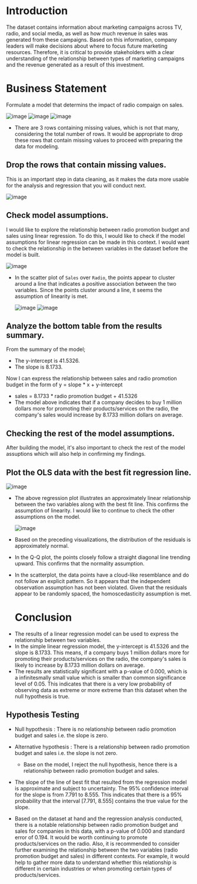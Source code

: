 # Introduction
The dataset contains information about marketing campaigns across TV, radio, and social media, as well as how much revenue in sales was generated from these campaigns.
Based on this information, company leaders will make decisions about where to focus future marketing resources. Therefore, it is critical to provide stakeholders with a clear understanding 
of the relationship between types of marketing campaigns and the revenue generated as a result of this investment.

# Business Statement
Formulate a model that determins the impact of radio compaign on sales.

![image](https://github.com/user-attachments/assets/3bb71b3f-5735-4dab-b1d3-f8e716c4072d)
![image](https://github.com/user-attachments/assets/ace7ce5b-b5f3-4271-b741-8b1507d91629)
![image](https://github.com/user-attachments/assets/37e4e1d6-d321-4275-8682-50bc44439f06)

- There are 3 rows containing missing values, which is not that many, considering the total number of rows.
  It would be appropriate to drop these rows that contain missing values to proceed with preparing the data for modeling.

## Drop the rows that contain missing values.
This is an important step in data cleaning, as it makes the data more usable for the analysis and regression that you will conduct next.

![image](https://github.com/user-attachments/assets/2808b16c-9145-47fd-9b75-ce87e1009e5b)

## Check model assumptions.
I would like to explore the relationship between radio promotion budget and sales using linear regression. 
To do this, I would like to check if the model assumptions for linear regression can be made in this context. 
I would want to check the relationship in the between variables in the dataset before the model is built.

![image](https://github.com/user-attachments/assets/7178b206-090d-451c-badd-337f2c397c5d)

- In the scatter plot of `Sales` over `Radio`, the points appear to cluster around a line that indicates a positive association between the two variables.
  Since the points cluster around a line, it seems the assumption of linearity is met.

  ![image](https://github.com/user-attachments/assets/fa87c75a-138a-435e-b78c-5f99ccb8fb76)
  ![image](https://github.com/user-attachments/assets/7886e937-89f7-4346-86e9-14b424638d4e)

## Analyze the bottom table from the results summary.
From the summary of the model;
- The y-intercept is 41.5326. 
- The slope is 8.1733. 

Now I can express the relationship between sales and radio promotion budget in the form of y = slope * x + y-intercept
- sales = 8.1733 * radio promotion budget + 41.5326
- The model above indicates that if a company decides to buy 1 million dollars more for promoting their products/services on the radio, the company's sales would increase by 8.1733 million dollars on average.
  
## Checking the rest of the model assumptions.
After building the model, it's also important to check the rest of the model assuptions which will also help in confirming my findings.

## Plot the OLS data with the best fit regression line.
![image](https://github.com/user-attachments/assets/7fc77c5e-f29d-4d42-ad9c-38cd61f93772)

- The above regression plot illustrates an approximately linear relationship between the two variables along with the best fit line.
  This confirms the assumption of linearity. I would like to continue to check the other assumptions on the model.

  ![image](https://github.com/user-attachments/assets/26b262a2-122a-44e3-9687-4d0364e34c3b)

- Based on the preceding visualizations, the distribution of the residuals is approximately normal.
- In the Q-Q plot, the points closely follow a straight diagonal line trending upward. This confirms that the normality assumption.
- In the scatterplot, the data points have a cloud-like resemblance and do not follow an explicit pattern.
  So it appears that the independent observation assumption has not been violated. Given that the residuals appear to be randomly spaced, the homoscedasticity assumption is met.

  # Conclusion
* The results of a linear regression model can be used to express the relationship between two variables. 
* In the simple linear regression model, the y-intercept is 41.5326 and the slope is 8.1733. This means,
  if a company buys 1 million dollars more for promoting their products/services on the radio, the company's sales is likely to increase by 8.1733 million dollars on average.
* The results are statistically significant with a p-value of 0.000, which is a infinitesmally small value which is smaller than common significance level of 0.05.
  This indicates that there is a very low probability of observing data as extreme or more extreme than this dataset when the null hypothesis is true. 

## Hypothesis Testing
* Null hypothesis : There is no relationship between radio promotion budget and sales i.e. the slope is zero.

* Alternative hypothesis : There is a relationship between radio promotion budget and sales i.e. the slope is not zero. 
   * Base on the model, I reject the null hypothesis, hence there is a relationship between radio promotion budget and sales.

* The slope of the line of best fit that resulted from the regression model is approximate and subject to uncertainty.
  The 95% confidence interval for the slope is from 7.791 to 8.555. This indicates that there is a 95% probability that the interval [7.791, 8.555] contains the true value for the slope.
  
* Based on the dataset at hand and the regression analysis conducted, there is a notable relationship between radio promotion budget and sales for companies in this data,
  with a p-value of 0.000 and standard error of 0.194. It would be worth continuing to promote products/services on the radio.
  Also, it is recommended to consider further examining the relationship between the two variables (radio promotion budget and sales) in different contexts.
  For example, it would help to gather more data to understand whether this relationship is different in certain industries or when promoting certain types of products/services. 




